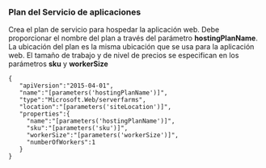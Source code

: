 ### Plan del Servicio de aplicaciones

Crea el plan de servicio para hospedar la aplicación web. Debe proporcionar el nombre del plan a través del parámetro **hostingPlanName**. La ubicación del plan es la misma ubicación que se usa para la aplicación web. El tamaño de trabajo y de nivel de precios se especifican en los parámetros **sku** y **workerSize**

    {
       "apiVersion":"2015-04-01",
       "name":"[parameters('hostingPlanName')]",
       "type":"Microsoft.Web/serverfarms",
       "location":"[parameters('siteLocation')]",
       "properties":{
         "name":"[parameters('hostingPlanName')]",
         "sku":"[parameters('sku')]",
         "workerSize":"[parameters('workerSize')]",
         "numberOfWorkers":1
       }
    }

<!---HONumber=Oct15_HO3-->